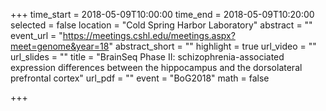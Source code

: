 +++
time_start = 2018-05-09T10:00:00
time_end = 2018-05-09T10:20:00
selected = false
location = "Cold Spring Harbor Laboratory"
abstract = ""
event_url = "https://meetings.cshl.edu/meetings.aspx?meet=genome&year=18"
abstract_short = ""
highlight = true
url_video = ""
url_slides = ""
title = "BrainSeq Phase II: schizophrenia-associated expression differences between the hippocampus and the dorsolateral prefrontal cortex"
url_pdf = ""
event = "BoG2018"
math = false

+++

